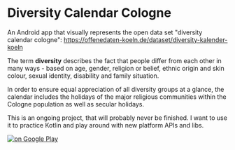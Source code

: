 # Diversity Calendar Cologne
An Android app that visually represents the open data set "diversity calendar cologne": https://offenedaten-koeln.de/dataset/diversity-kalender-koeln

The term **diversity** describes the fact that people differ from each other in many ways - based on age, gender, religion or belief, ethnic origin and skin colour, sexual identity, disability and family situation.

In order to ensure equal appreciation of all diversity groups at a glance, the calendar includes the holidays of the major religious communities within the Cologne population as well as secular holidays.

This is an ongoing project, that will probably never be finished. I want to use it to practice Kotlin and play around with new platform APIs and libs.

[![on Google Play](http://jenswangenheim.de/img/gplay_badge.png)](https://play.google.com/store/apps/details?id=de.jenswangenheim.diversitycalcgn)
